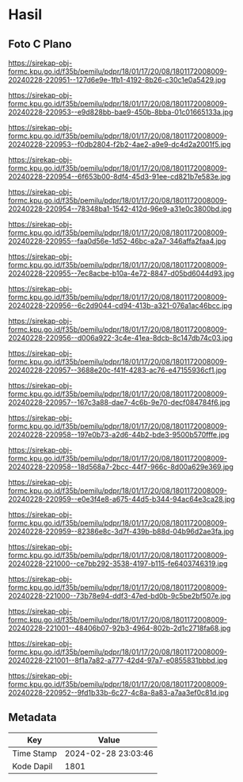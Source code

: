 # Hasil

## Foto C Plano

https://sirekap-obj-formc.kpu.go.id/f35b/pemilu/pdpr/18/01/17/20/08/1801172008009-20240228-220951--127d6e9e-1fb1-4192-8b26-c30c1e0a5429.jpg

https://sirekap-obj-formc.kpu.go.id/f35b/pemilu/pdpr/18/01/17/20/08/1801172008009-20240228-220953--e9d828bb-bae9-450b-8bba-01c01665133a.jpg

https://sirekap-obj-formc.kpu.go.id/f35b/pemilu/pdpr/18/01/17/20/08/1801172008009-20240228-220953--f0db2804-f2b2-4ae2-a9e9-dc4d2a2001f5.jpg

https://sirekap-obj-formc.kpu.go.id/f35b/pemilu/pdpr/18/01/17/20/08/1801172008009-20240228-220954--6f653b00-8df4-45d3-91ee-cd821b7e583e.jpg

https://sirekap-obj-formc.kpu.go.id/f35b/pemilu/pdpr/18/01/17/20/08/1801172008009-20240228-220954--78348ba1-1542-412d-96e9-a31e0c3800bd.jpg

https://sirekap-obj-formc.kpu.go.id/f35b/pemilu/pdpr/18/01/17/20/08/1801172008009-20240228-220955--faa0d56e-1d52-46bc-a2a7-346affa2faa4.jpg

https://sirekap-obj-formc.kpu.go.id/f35b/pemilu/pdpr/18/01/17/20/08/1801172008009-20240228-220955--7ec8acbe-b10a-4e72-8847-d05bd6044d93.jpg

https://sirekap-obj-formc.kpu.go.id/f35b/pemilu/pdpr/18/01/17/20/08/1801172008009-20240228-220956--6c2d9044-cd94-413b-a321-076a1ac46bcc.jpg

https://sirekap-obj-formc.kpu.go.id/f35b/pemilu/pdpr/18/01/17/20/08/1801172008009-20240228-220956--d006a922-3c4e-41ea-8dcb-8c147db74c03.jpg

https://sirekap-obj-formc.kpu.go.id/f35b/pemilu/pdpr/18/01/17/20/08/1801172008009-20240228-220957--3688e20c-f41f-4283-ac76-e47155936cf1.jpg

https://sirekap-obj-formc.kpu.go.id/f35b/pemilu/pdpr/18/01/17/20/08/1801172008009-20240228-220957--167c3a88-dae7-4c6b-9e70-decf084784f6.jpg

https://sirekap-obj-formc.kpu.go.id/f35b/pemilu/pdpr/18/01/17/20/08/1801172008009-20240228-220958--197e0b73-a2d6-44b2-bde3-9500b570fffe.jpg

https://sirekap-obj-formc.kpu.go.id/f35b/pemilu/pdpr/18/01/17/20/08/1801172008009-20240228-220958--18d568a7-2bcc-44f7-966c-8d00a629e369.jpg

https://sirekap-obj-formc.kpu.go.id/f35b/pemilu/pdpr/18/01/17/20/08/1801172008009-20240228-220959--e0e3f4e8-a675-44d5-b344-94ac64e3ca28.jpg

https://sirekap-obj-formc.kpu.go.id/f35b/pemilu/pdpr/18/01/17/20/08/1801172008009-20240228-220959--82386e8c-3d7f-439b-b88d-04b96d2ae3fa.jpg

https://sirekap-obj-formc.kpu.go.id/f35b/pemilu/pdpr/18/01/17/20/08/1801172008009-20240228-221000--ce7bb292-3538-4197-b115-fe6403746319.jpg

https://sirekap-obj-formc.kpu.go.id/f35b/pemilu/pdpr/18/01/17/20/08/1801172008009-20240228-221000--73b78e94-ddf3-47ed-bd0b-9c5be2bf507e.jpg

https://sirekap-obj-formc.kpu.go.id/f35b/pemilu/pdpr/18/01/17/20/08/1801172008009-20240228-221001--48406b07-92b3-4964-802b-2d1c2718fa68.jpg

https://sirekap-obj-formc.kpu.go.id/f35b/pemilu/pdpr/18/01/17/20/08/1801172008009-20240228-221001--8f1a7a82-a777-42d4-97a7-e0855831bbbd.jpg

https://sirekap-obj-formc.kpu.go.id/f35b/pemilu/pdpr/18/01/17/20/08/1801172008009-20240228-220952--9fd1b33b-6c27-4c8a-8a83-a7aa3ef0c81d.jpg


## Metadata

| Key        | Value               |
| ---------- | ------------------- |
| Time Stamp | 2024-02-28 23:03:46 |
| Kode Dapil | 1801                |



